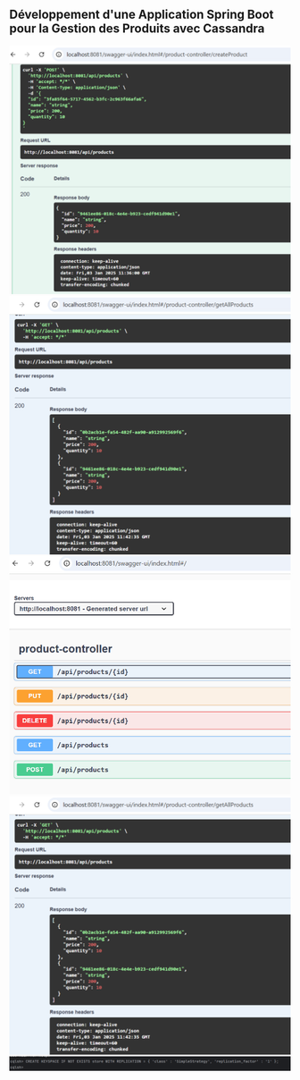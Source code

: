 ## Développement d'une Application Spring Boot pour la Gestion des Produits avec Cassandra
<img src="images/create.png">
<img src="images/get.png">
<img src="images/swagger.png">
<img src="images/get.png">
<img src="images/sqlsh.png">
